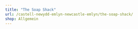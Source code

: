 ```yaml
---
title: "The Soap Shack"
url: /castell-newydd-emlyn-newcastle-emlyn/the-soap-shack/
shop: Allgemein
---
```

